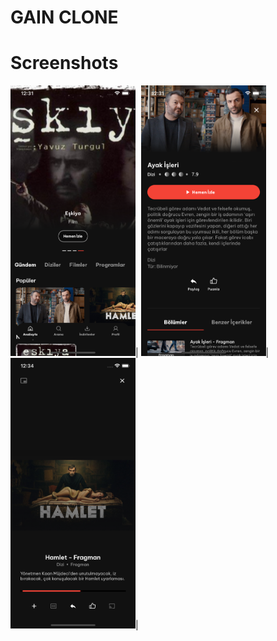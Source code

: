 # GAIN CLONE

# Screenshots
<img src="https://github.com/emircetn/gain_clone/blob/master/images/ss3.png" width="200" />|
<img src="https://github.com/emircetn/gain_clone/blob/master/images/ss1.png" width="200" />|
<img src="https://github.com/emircetn/gain_clone/blob/master/images/ss2.png" width="200" />|
